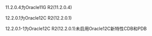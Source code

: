 11.2.0.4为Oracle11G R2(11.2.0.4)

12.2.0.1为Oracle12C R2(12.2.0.1)

12.2.0.1-1为Oracle12C R2(12.2.0.1)未启用Oracle12C新特性CDB和PDB